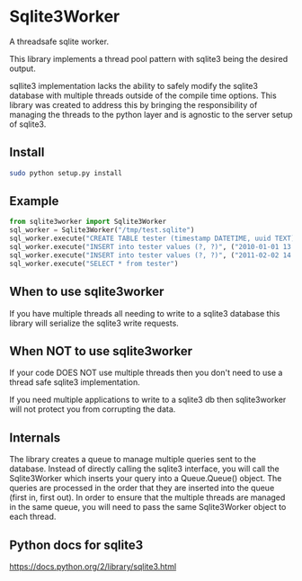 # Sqlite3Worker

A threadsafe sqlite worker.

This library implements a thread pool pattern with sqlite3 being the desired
output.

sqllite3 implementation lacks the ability to safely modify the sqlite3 database
with multiple threads outside of the compile time options.  This library was
created to address this by bringing the responsibility of managing the threads
to the python layer and is agnostic to the server setup of sqlite3.

## Install
```sh
sudo python setup.py install
```

## Example
```python
from sqlite3worker import Sqlite3Worker
sql_worker = Sqlite3Worker("/tmp/test.sqlite")
sql_worker.execute("CREATE TABLE tester (timestamp DATETIME, uuid TEXT)")
sql_worker.execute("INSERT into tester values (?, ?)", ("2010-01-01 13:00:00", "bow"))
sql_worker.execute("INSERT into tester values (?, ?)", ("2011-02-02 14:14:14", "dog"))
sql_worker.execute("SELECT * from tester")
```

## When to use sqlite3worker
If you have multiple threads all needing to write to a sqlite3 database this
library will serialize the sqlite3 write requests.

## When NOT to use sqlite3worker
If your code DOES NOT use multiple threads then you don't need to use a thread
safe sqlite3 implementation.

If you need multiple applications to write to a sqlite3 db then sqlite3worker
will not protect you from corrupting the data.

## Internals
The library creates a queue to manage multiple queries sent to the database.
Instead of directly calling the sqlite3 interface, you will call the
Sqlite3Worker which inserts your query into a Queue.Queue() object.  The queries
are processed in the order that they are inserted into the queue (first in,
first out).  In order to ensure that the multiple threads are managed in the
same queue, you will need to pass the same Sqlite3Worker object to each thread.

## Python docs for sqlite3
https://docs.python.org/2/library/sqlite3.html